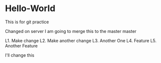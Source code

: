 # Hello-World

This is for git practice

Changed on server
I am going to merge this to the master
 master

 L1. Make change
 L2. Make another change
 L3. Another One
 L4. Feature
 L5. Another Feature
 
 I'll change this
